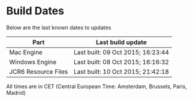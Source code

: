 # Build Dates

Below are the last known dates to updates

Part | Last build update
-----|-----
Mac Engine | Last built: 09 Oct 2015; 16:23:44
Windows Engine | Last built: 08 Oct 2015; 16:16:32
JCR6 Resource Files | Last built: 10 Oct 2015; 21:42:18
All times are in CET (Central European Time: Amsterdam, Brussels, Paris, Madrid)



